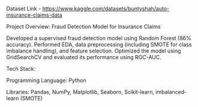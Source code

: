 Dataset Link - https://www.kaggle.com/datasets/buntyshah/auto-insurance-claims-data

Project Overview: Fraud Detection Model for Insurance Claims

Developed a supervised fraud detection model using Random Forest (86% accuracy). Performed EDA, data preprocessing (including SMOTE for class imbalance handling), and feature selection. Optimized the model using GridSearchCV and evaluated its performance using ROC-AUC.

Tech Stack:

Programming Language: Python

Libraries: Pandas, NumPy, Matplotlib, Seaborn, Scikit-learn, imbalanced-learn (SMOTE)

